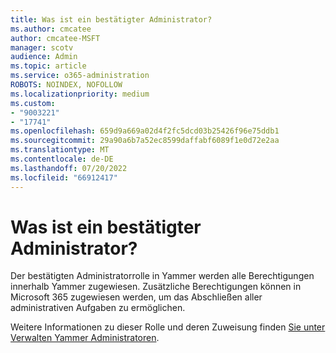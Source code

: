```yaml
---
title: Was ist ein bestätigter Administrator?
ms.author: cmcatee
author: cmcatee-MSFT
manager: scotv
audience: Admin
ms.topic: article
ms.service: o365-administration
ROBOTS: NOINDEX, NOFOLLOW
ms.localizationpriority: medium
ms.custom:
- "9003221"
- "17741"
ms.openlocfilehash: 659d9a669a02d4f2fc5dcd03b25426f96e75ddb1
ms.sourcegitcommit: 29a90a6b7a52ec8599daffabf6089f1e0d72e2aa
ms.translationtype: MT
ms.contentlocale: de-DE
ms.lasthandoff: 07/20/2022
ms.locfileid: "66912417"
---
```

# <a name="what-is-a-verified-admin"></a>Was ist ein bestätigter Administrator?

Der bestätigten Administratorrolle in Yammer werden alle Berechtigungen innerhalb Yammer zugewiesen. Zusätzliche Berechtigungen können in Microsoft 365 zugewiesen werden, um das Abschließen aller administrativen Aufgaben zu ermöglichen.

Weitere Informationen zu dieser Rolle und deren Zuweisung finden [Sie unter Verwalten Yammer Administratoren](https://docs.microsoft.com/yammer/manage-yammer-users/manage-yammer-admins#yammer-verified-admin).